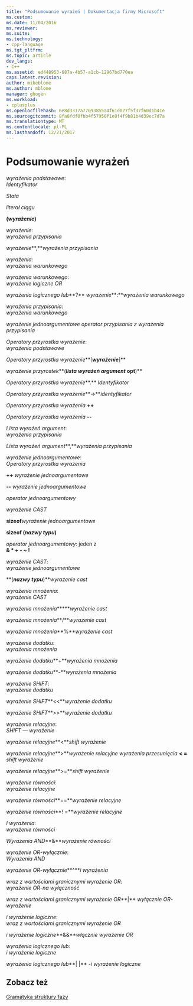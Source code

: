 ```yaml
---
title: "Podsumowanie wyrażeń | Dokumentacja firmy Microsoft"
ms.custom: 
ms.date: 11/04/2016
ms.reviewer: 
ms.suite: 
ms.technology:
- cpp-language
ms.tgt_pltfrm: 
ms.topic: article
dev_langs:
- C++
ms.assetid: ed448953-687a-4b57-a1cb-12967bd770ea
caps.latest.revision: 
author: mikeblome
ms.author: mblome
manager: ghogen
ms.workload:
- cplusplus
ms.openlocfilehash: 6e8d3317a77093855a4f61d027f5f37f60d1b41e
ms.sourcegitcommit: 8fa8fdf0fbb4f57950f1e8f4f9b81b4d39ec7d7a
ms.translationtype: MT
ms.contentlocale: pl-PL
ms.lasthandoff: 12/21/2017
---
```

# <a name="summary-of-expressions"></a>Podsumowanie wyrażeń
*wyrażenia podstawowe*:  
 *Identyfikator*  
  
 *Stała*  
  
 *literał ciągu*  
  
 **(***wyrażenie***)**   
  
 *wyrażenie*:  
 *wyrażenia przypisania*  
  
 *wyrażenie***,***wyrażenia przypisania*   
  
 *wyrażenia*:  
 *wyrażenia warunkowego*  
  
 *wyrażenia warunkowego*:  
 *wyrażenie logiczne OR*  
  
 *wyrażenia logicznego lub***?**   *wyrażenie***:***wyrażenia warunkowego*   
  
 *wyrażenia przypisania*:  
 *wyrażenia warunkowego*  
  
 *wyrażenie jednoargumentowe operator przypisania z wyrażenia przypisania*  
  
 *Operatory przyrostka wyrażenie*:  
 *wyrażenia podstawowe*  
  
 *Operatory przyrostka wyrażenie***[***wyrażenie***]**   
  
 *wyrażenie przyrostek***(***lista wyrażeń argument* opt**)**   
  
 *Operatory przyrostka wyrażenie***.**   *Identyfikator*  
  
 *Operatory przyrostka wyrażenie***->***identyfikator*   
  
 *Operatory przyrostka wyrażenia*  **++**  
  
 *Operatory przyrostka wyrażenia*  **--**  
  
 *Lista wyrażeń argument*:  
 *wyrażenia przypisania*  
  
 *Lista wyrażeń argument***,***wyrażenia przypisania*   
  
 *wyrażenie jednoargumentowe*:  
 *Operatory przyrostka wyrażenia*  
  
 **++**  *wyrażenie jednoargumentowe*  
  
 **--**  *wyrażenie jednoargumentowe*  
  
 *operator jednoargumentowy*  
  
 *wyrażenie CAST*  
  
 **sizeof***wyrażenie jednoargumentowe*   
  
 **sizeof (***nazwy typu***)**   
  
 *operator jednoargumentowy*: jeden z  
 **& \* + - ~ !**  
  
 *wyrażenie CAST*:  
 *wyrażenie jednoargumentowe*  
  
 **(***nazwy typu***)***wyrażenie cast*   
  
 *wyrażenia mnożenia*:  
 *wyrażenie CAST*  
  
 *wyrażenia mnożenia***\****wyrażenie cast*   
  
 *wyrażenia mnożenia***/***wyrażenie cast*   
  
 *wyrażenia mnożenia***%***wyrażenie cast*   
  
 *wyrażenie dodatku*:  
 *wyrażenia mnożenia*  
  
 *wyrażenie dodatku***+***wyrażenia mnożenia*   
  
 *wyrażenie dodatku***-***wyrażenia mnożenia*   
  
 *wyrażenie SHIFT*:  
 *wyrażenie dodatku*  
  
 *wyrażenie SHIFT***<\<***wyrażenie dodatku*   
  
 *wyrażenie SHIFT***>>***wyrażenie dodatku*   
  
 *wyrażenie relacyjne*:  
 *SHIFT — wyrażenie*  
  
 *wyrażenie relacyjne***\<***shift wyrażenie*   
  
 *wyrażenie relacyjne***>***wyrażenie relacyjne wyrażenia przesunięcia*  **\< =**  *shift wyrażenie*   
  
 *wyrażenie relacyjne***>=***shift wyrażenie*   
  
 *wyrażenie równości*:  
 *wyrażenie relacyjne*  
  
 *wyrażenie równości***==***wyrażenie relacyjne*   
  
 *wyrażenie równości***! =***wyrażenie relacyjne*   
  
 *I wyrażenia*:  
 *wyrażenie równości*  
  
 *Wyrażenia AND***&***wyrażenie równości*   
  
 *wyrażenie OR-wyłącznie*:  
 *Wyrażenia AND*  
  
 *wyrażenie OR-wyłącznie***^***i wyrażenia*   
  
 *wraz z wartościami granicznymi wyrażenie OR*:  
 *wyrażenie OR-na wyłączność*  
  
 *wraz z wartościami granicznymi wyrażenie OR***&#124;** *wyłącznie OR-wyrażenie*   
  
 *i wyrażenie logiczne*:  
 *wraz z wartościami granicznymi wyrażenie OR*  
  
 *i wyrażenie logiczne***&&***włącznie wyrażenie OR*   
  
 *wyrażenia logicznego lub*:  
 *i wyrażenie logiczne*  
  
 *wyrażenia logicznego lub***&#124; &#124;** *-i wyrażenie logiczne*   
  
## <a name="see-also"></a>Zobacz też  
 [Gramatyka struktury fazy](../c-language/phrase-structure-grammar.md)